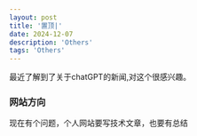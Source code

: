 ```yaml
---
layout: post
title: '置顶|'
date: 2024-12-07
description: 'Others'
tags: 'Others'
--- 
```


最近了解到了关于chatGPT的新闻,对这个很感兴趣。

### 网站方向
现在有个问题，个人网站要写技术文章，也要有总结







